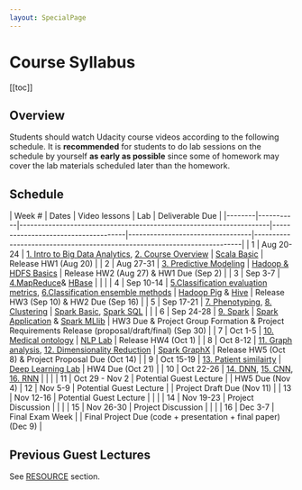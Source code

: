 ```yaml
---
layout: SpecialPage
---
```

# Course Syllabus

[[toc]]

## Overview

<!--Both on-campus and OMS student should watch  Udacity course videos. On-campus student should watch video before class. Deliverable due dates apply to both OMS and on-campus student.-->
Students should watch Udacity course videos according to the following schedule. It is **recommended** for students to do lab sessions on the schedule by yourself **as early as possible** since some of homework may cover the lab materials scheduled later than the homework.

## Schedule

<!-- **Guest lecture by Noemie Elhadad (Columbia)**   -->

| Week # | Dates     |  Video lessons                       | Lab                              | Deliverable Due                                                          | 
|--------|-----------|---------------------------------------------------------------------|-------------------------------------|----------------------------------|--------------------------------------------------------------------------| 
| 1      | Aug 20-24  |  [1. Intro to Big Data Analytics](https://www.udacity.com/course/viewer#!/c-ud758/l-6311012028), [2. Course Overview](https://www.udacity.com/course/viewer#!/c-ud758/l-5046828066)     |  [Scala Basic](/spark/scala-basic.html)                      |  Release HW1 (Aug 20)                                                                        | 
| 2      | Aug 27-31 |  [3. Predictive Modeling](https://www.udacity.com/course/viewer#!/c-ud758/l-5484251492)              |   [Hadoop & HDFS Basics](/hadoop/hdfs-basic.html)                               |   Release HW2 (Aug 27) & HW1 Due (Sep 2)                                                                       | 
| 3      | Sep 3-7 |  [4.MapReduce](https://www.udacity.com/course/viewer#!/c-ud758/l-6298155413)& [HBase](/hadoop/hadoop-hbase.html)                  |                                  |                                                           | 
| 4      | Sep 10-14 |  [5.Classification evaluation metrics](https://www.udacity.com/course/viewer#!/c-ud758/l-5505090946), [6.Classification ensemble methods](https://www.udacity.com/course/viewer#!/c-ud758/l-5615268587) |   [Hadoop Pig](/hadoop/hadoop-pig.html) & [Hive](/hadoop/hadoop-hive.html)                               |  Release HW3 (Sep 10) & HW2 Due (Sep 16)                                                                        | 
| 5      | Sep 17-21  |  [7. Phenotyping](https://www.udacity.com/course/viewer#!/c-ud758/l-6363218753), [8. Clustering](https://www.udacity.com/course/viewer#!/c-ud758/l-6343118554)                      |  [Spark Basic](/spark/spark-basic.html), [Spark SQL](/spark/spark-sql.html)                                |                                                                          | 
| 6      | Sep 24-28 |  [9. Spark](https://www.udacity.com/course/viewer#!/c-ud758/l-6376189383/m-6861062716)                            |   [Spark Application](/spark/spark-application.html) & [Spark MLlib](/spark/spark-mllib.html)                               |    HW3 Due & Project Group Formation & Project Requirements Release (proposal/draft/final) (Sep 30)                                                                      | 
| 7      | Oct 1-5 |  [10. Medical ontology](https://www.udacity.com/course/viewer#!/c-ud758/l-6370309670)                 |  [NLP Lab](/nlp/solr.html)                                |                                          Release HW4 (Oct 1)                                | 
| 8      | Oct 8-12 |  [11. Graph analysis](https://www.udacity.com/course/viewer#!/c-ud758/l-6374209610/m-6842807731), [12. Dimensionality Reduction](https://www.udacity.com/course/viewer#!/c-ud758/l-6334098665)                  | [Spark GraphX](/spark/spark-graphx.html)                                 |  Release HW5 (Oct 8) & Project Proposal Due (Oct 14)                                                                        | 
| 9      | Oct 15-19  |  [13. Patient similairty](https://www.udacity.com/course/viewer#!/c-ud758/l-6375269344/m-6857168643)        |   [Deep Learning Lab](/dl/dl-setup.html)                               |       HW4 Due (Oct 21)                                                                   | 
| 10     | Oct 22-26 |  [14. DNN](http://sunlab.org/teaching/cse6250/fall2018/dl/dl-fnn.html#artificial-neural-networks), [15. CNN](http://sunlab.org/teaching/cse6250/fall2018/dl/dl-cnn.html), [16. RNN](http://sunlab.org/teaching/cse6250/fall2018/dl/dl-rnn.html#recurrent-neural-networks-2)               | |                                                                          | 
| 11     | Oct 29 - Nov 2 |   Potential Guest Lecture                                    |                                  |                                                                           HW5 Due (Nov 4)
| 12     | Nov 5-9 |  Potential Guest Lecture                                                 |                                     |                                  Project Draft Due (Nov 11) | 
| 13     | Nov 12-16 |  Potential Guest Lecture                                    |                                  |                                                                          | 
| 14     | Nov 19-23 |  Project Discussion                                    |                                  |                                                                          | 
| 15     | Nov 26-30 |  Project Discussion                                     |                                  |                                                                          | 
| 16     | Dec 3-7 |   Final Exam Week                                    |                                  | Final Project Due (code + presentation + final paper) (Dec 9) | 

 <!-- **Guest lecture by Noemie Elhadad (Columbia)** -->
 
 <!--| Week # | Dates     | In-class lesson                                                     | Video lessons                       | Lab                              | Deliverable Due                                                          | 
|--------|-----------|---------------------------------------------------------------------|-------------------------------------|----------------------------------|--------------------------------------------------------------------------| 
| 1      | 8/21/2018  | Intro to the BDH class                                              | [1. Intro to Big Data Analytics](https://www.udacity.com/course/viewer#!/c-ud758/l-6311012028)      |                                  |                                                                          | 
| 1      | 8/23/2018 | Sunlab's research by Jimeng Sun                                     | [2. Course Overview](https://www.udacity.com/course/viewer#!/c-ud758/l-5046828066)                  | [Scala Basic](/spark/scala-basic.html)                      |                                                                          | 
| 2      | 8/28/2018 | Deep learning for healthcare by Edward Choi                         | [3. Predictive Modeling](https://www.udacity.com/course/viewer#!/c-ud758/l-5484251492)              |                                  |                                                                          | 
| 2      | 8/30/2018 | **Guest lecture by Mark Braunstein**                                    |                                     |                                  |  HW1 (9/2/2018)                                                                        |
| 3      | 9/4/2018 | Deep learning for healthcare by Edward Choi - Cont.                 | [4.MapReduce](https://www.udacity.com/course/viewer#!/c-ud758/l-6298155413)& [HBase](/hadoop/hadoop-hbase.html)                  |                                  |                                                           | 
| 3      | 9/6/2018 |                                                                     |                                     | [Hadoop & HDFS Basics](/hadoop/hdfs-basic.html)             |                                                                          | 
| 4      | 9/11/2018 | **Guest lecture by Chunhua Wen (Columbia)**                             | [5.Classification evaluation metrics](https://www.udacity.com/course/viewer#!/c-ud758/l-5505090946) |                                  |                                                                          | 
| 4      | 9/13/2018  |                                                                     | [6.Classification ensemble methods](https://www.udacity.com/course/viewer#!/c-ud758/l-5615268587)   | [Hadoop Pig](/hadoop/hadoop-pig.html) & [Hive](/hadoop/hadoop-hive.html)                |                                                                          | 
| 5      | 9/18/2018  | **Guest lecture by Jon Duke**                                           | [7. Phenotyping](https://www.udacity.com/course/viewer#!/c-ud758/l-6363218753)                      |                                  |                                                                          | 
| 5      | 9/20/2018  |                                                                     | [8. Clustering](https://www.udacity.com/course/viewer#!/c-ud758/l-6343118554)                       | "[Spark Basic](/spark/spark-basic.html), [Spark SQL](/spark/spark-sql.html) "         | HW2 (9/23/2018)                                                          | 
| 6      | 9/25/2018 | **Guest lecture by Rachel Patzer (Emory)**                              | [9. Spark](https://www.udacity.com/course/viewer#!/c-ud758/l-6376189383/m-6861062716)                            |                                  |                                                                          | 
| 6      | 9/27/2018 |                                                                     |                                     | [Spark Application](/spark/spark-application.html) & [Spark MLlib](/spark/spark-mllib.html)  |  Project Group Formation (9/30/2018)                                                                        | 
| 7      | 10/2/2018 | Computational phenotyping with tensor factorization by Kimis Perros (I)     | [10. Medical ontology](https://www.udacity.com/course/viewer#!/c-ud758/l-6370309670)                 |                                  |                                                                          | 
| 7      | 10/4/2018 |  |                                     |  [NLP Lab by Charity Hilton](/nlp/solr.html)      | HW3 (10/7/2018)                                                          | 
| 8      | 10/9/2018 | **Guest lecture by David Page (UW Madison)**                            | [11. Graph analysis](https://www.udacity.com/course/viewer#!/c-ud758/l-6374209610/m-6842807731)                  |                                  |                                                                          | 
| 8      | 10/11/2018  |                                                                     |                                     | [Spark GraphX](/spark/spark-graphx.html)                     |  Project Proposal (10/14/2018)                                       | 
| 9      | 10/16/2018  | **Guest lecture by Jim Rehg**                                           | [12. Dimensionality Reduction](https://www.udacity.com/course/viewer#!/c-ud758/l-6334098665)        |                                  |                                                                          | 
| 9      | 10/18/2018  |                                                                     |                                     | [Deep Learning Lab](/dl/dl-setup.html)  |                                             | 
| 10     | 10/23/2018 |                                                                | [13. Patient similairty](https://www.udacity.com/course/viewer#!/c-ud758/l-6375269344/m-6857168643)              | [Deep Learning Lab by Sungtae An - Cont.](/dl/dl-setup.html)    |                                                                          | 
| 10     | 10/25/2018 |                                                                     | [14. DNN]                                   |         | HW4 (10/28/2018)                                                          | 
| 11     | 10/30/2018 |                                                         | [15. CNN]                                    |                                  |                                                                          | 
| 11     | 11/1/2018 |                                                         | [16. RNN]                                    |                                  | | 
| 12     | 11/6/2018 | Project Discussion                                                  |                                     |                                  | | 
| 12     | 11/8/2018 | Project Discussion                                                  |                                     |                                  | Project Draft (11/11/2018)                                                 | 
| 13     | 11/13/2018  | Computational phenotyping with tensor factorization by Kimis Perros - Cont.   |                                     |                                  |                                                                          | 
| 13     | 11/15/2018  | **Guest lecture by Greg Cooper (UPitt)**                                |                                     |                                  |  HW5 (11/17/2018)                                        | 
| 14     | 11/20/2018 | **Guest**                                                               |                                     |                                  |                                                                          | 
| 14     | 11/22/2018 | **Guest lecture: S. Joshua Swamidass (Wash U.)**                        |                                     |                                  |                                                                          | 
| 15     | 11/27/2018 |                                                                |                                     |                                  |                                                                          | 
| 15     | 11/29/2018 | **Guest lecture by Walter 'Buzz' Stewart (Sutter Health)**    |                                     |                                  |                                                                          | 
| 16     | 12/4/2018 |                                                                |                                     |                                  |                                                                          | 
| 16     | 12/6/2018 |                                                                     |                                     |                                  | Final Project with code, presentation, and the final paper (12/9/2018) | 
-->

## Previous Guest Lectures

See [RESOURCE](/resource.html) section.
